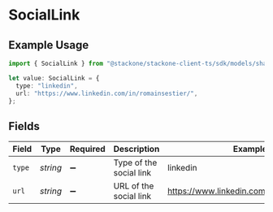 # SocialLink

## Example Usage

```typescript
import { SocialLink } from "@stackone/stackone-client-ts/sdk/models/shared";

let value: SocialLink = {
  type: "linkedin",
  url: "https://www.linkedin.com/in/romainsestier/",
};
```

## Fields

| Field                                      | Type                                       | Required                                   | Description                                | Example                                    |
| ------------------------------------------ | ------------------------------------------ | ------------------------------------------ | ------------------------------------------ | ------------------------------------------ |
| `type`                                     | *string*                                   | :heavy_minus_sign:                         | Type of the social link                    | linkedin                                   |
| `url`                                      | *string*                                   | :heavy_minus_sign:                         | URL of the social link                     | https://www.linkedin.com/in/romainsestier/ |